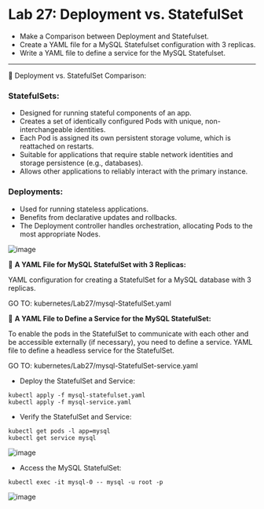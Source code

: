 # Lab 27: Deployment vs. StatefulSet
- ﻿﻿Make a Comparison between Deployment and Statefulset.
- ﻿﻿Create a YAML file for a MySQL Statefulset configuration with 3 replicas.
- ﻿﻿Write a YAML file to define a service for the MySQL Statefulset.

---

 🔵 Deployment vs. StatefulSet Comparison: 
 
### StatefulSets:
- Designed for running stateful components of an app.
- Creates a set of identically configured Pods with unique, non-interchangeable identities.
- Each Pod is assigned its own persistent storage volume, which is reattached on restarts.
- Suitable for applications that require stable network identities and storage persistence (e.g., databases).
- Allows other applications to reliably interact with the primary instance.
  
### Deployments:
- Used for running stateless applications.
- Benefits from declarative updates and rollbacks.
- The Deployment controller handles orchestration, allocating Pods to the most appropriate Nodes.

![image](https://github.com/user-attachments/assets/a1da9bad-8d76-49be-b771-b540a2ce1319)

🔵 **A YAML File for MySQL StatefulSet with 3 Replicas:**

YAML configuration for creating a StatefulSet for a MySQL database with 3 replicas.

GO TO: kubernetes/Lab27/mysql-StatefulSet.yaml

🔵 **A YAML File to Define a Service for the MySQL StatefulSet:**

To enable the pods in the StatefulSet to communicate with each other and be accessible externally (if necessary), you need to define a service. 
YAML file to define a headless service for the StatefulSet.

GO TO: kubernetes/Lab27/mysql-StatefulSet-service.yaml

- Deploy the StatefulSet and Service:
```
kubectl apply -f mysql-statefulset.yaml
kubectl apply -f mysql-service.yaml
```
- Verify the StatefulSet and Service:
```
kubectl get pods -l app=mysql
kubectl get service mysql
```

![image](https://github.com/user-attachments/assets/ff78fc3a-0b3f-4a13-80cf-b321d1c7dbe5)

- Access the MySQL StatefulSet:
```
kubectl exec -it mysql-0 -- mysql -u root -p
```

![image](https://github.com/user-attachments/assets/5d609f90-b89a-4032-bbce-77a811e6b7f2)

